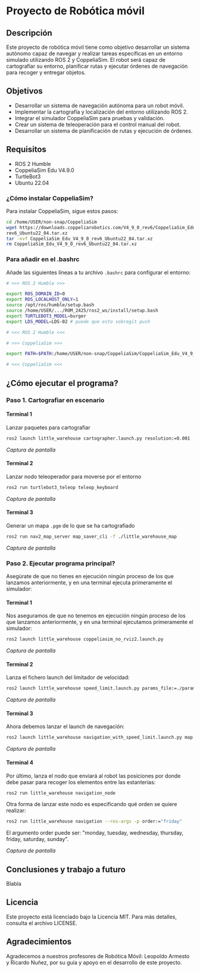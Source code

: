 # Proyecto de Robótica móvil

## Descripción

Este proyecto de robótica móvil tiene como objetivo desarrollar un sistema autónomo capaz de navegar y realizar tareas específicas en un entorno simulado utilizando ROS 2 y CoppeliaSim. El robot será capaz de cartografiar su entorno, planificar rutas y ejecutar órdenes de navegación para recoger y entregar objetos.

## Objetivos

- Desarrollar un sistema de navegación autónoma para un robot móvil.
- Implementar la cartografía y localización del entorno utilizando ROS 2.
- Integrar el simulador CoppeliaSim para pruebas y validación.
- Crear un sistema de teleoperación para el control manual del robot.
- Desarrollar un sistema de planificación de rutas y ejecución de órdenes.

## Requisitos

- ROS 2 Humble
- CoppeliaSim Edu V4.9.0
- TurtleBot3
- Ubuntu 22.04

### ¿Cómo instalar CoppeliaSim?

Para instalar CoppeliaSim, sigue estos pasos:

```bash
cd /home/USER/non-snap/CoppeliaSim
wget https://downloads.coppeliarobotics.com/V4_9_0_rev6/CoppeliaSim_Edu_V4_9_0_\
rev6_Ubuntu22_04.tar.xz
tar -xvf CoppeliaSim_Edu_V4_9_0_rev6_Ubuntu22_04.tar.xz
rm CoppeliaSim_Edu_V4_9_0_rev6_Ubuntu22_04.tar.xz
```

### Para añadir en el .bashrc

Añade las siguientes líneas a tu archivo `.bashrc` para configurar el entorno:

```sh
# >>> ROS 2 Humble >>>

export ROS_DOMAIN_ID=0
export ROS_LOCALHOST_ONLY=1
source /opt/ros/humble/setup.bash
source /home/USER/.../ROM_2425/ros2_ws/install/setup.bash
export TURTLEBOT3_MODEL=burger
export LDS_MODEL=LDS-02 # puede que esto sobregit push

# <<< ROS 2 Humble <<<

# >>> CoppeliaSim >>>

export PATH=$PATH:/home/USER/non-snap/CoppeliaSim/CoppeliaSim_Edu_V4_9_0_rev6_Ubuntu22_04/

# <<< CoppeliaSim <<<
```

## ¿Cómo ejecutar el programa?

### Paso 1. Cartografiar en escenario

#### Terminal 1

Lanzar paquetes para cartografiar

```bash
ros2 launch little_warehouse cartographer.launch.py resolution:=0.001
```

*Captura de pantalla*

#### Terminal 2

Lanzar nodo teleoperador para moverse por el entorno

```bash
ros2 run turtlebot3_teleop teleop_keyboard
```

*Captura de pantalla*

#### Terminal 3

Generar un mapa `.pgm` de lo que se ha cartografiado

```bash
ros2 run nav2_map_server map_saver_cli -f ./little_warehouse_map
```

*Captura de pantalla*

### Paso 2. Ejecutar programa principal?

Asegúrate de que no tienes en ejecución ningún proceso de los que lanzamos anteriormente, y en una terminal ejecuta primeramente el simulador:

#### Terminal 1

Nos aseguramos de que no tenemos en ejecución ningún proceso de los que lanzamos anteriormente, y en una terminal ejecutamos primeramente el simulador:

```bash
ros2 launch little_warehouse coppeliasim_no_rviz2.launch.py
```

*Captura de pantalla*

#### Terminal 2

Lanza el fichero launch del limitador de velocidad:

```bash
ros2 launch little_warehouse speed_limit.launch.py params_file:=./params/speed_params.yaml mask:=./maps/speed_mask_coppeliasim_map.yaml
```

*Captura de pantalla*

#### Terminal 3

Ahora debemos lanzar el launch de navegación:

```bash
ros2 launch little_warehouse navigation_with_speed_limit.launch.py map:=./maps/coppeliasim_map.yaml params_file:=./params/nav2_params_speed_limit.yaml
```

*Captura de pantalla*

#### Terminal 4

Por último, lanza el nodo que enviará al robot las posiciones por donde debe pasar para recoger los elementos entre las estanterías:

```bash
ros2 run little_warehouse navigation_node
```

Otra forma de lanzar este nodo es especificando qué orden se quiere realizar:

```bash
ros2 run little_warehouse navigation --ros-args -p order:="friday"
```

El argumento order puede ser: "monday, tuesday, wednesday, thursday, friday, saturday, sunday".

*Captura de pantalla*

## Conclusiones y trabajo a futuro

Blabla

## Licencia

Este proyecto está licenciado bajo la Licencia MIT. Para más detalles, consulta el archivo LICENSE.

## Agradecimientos

Agradecemos a nuestros profesores de Robótica Móvil: Leopoldo Armesto y Ricardo Nuñez, por su guía y apoyo en el desarrollo de este proyecto.


